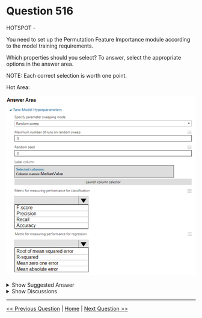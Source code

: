 # Question 516

HOTSPOT -

You need to set up the Permutation Feature Importance module according to the model training requirements.

Which properties should you select? To answer, select the appropriate options in the answer area.

NOTE: Each correct selection is worth one point.

Hot Area:

![Question Image](images/q516_q_0035900001.png)

<details>
  <summary>Show Suggested Answer</summary>

  <img src="images/q516_ans_0_0036000001.png" alt="Answer Image"><br>
<p>Box 1: Accuracy -</p>
<p>Scenario: You want to configure hyperparameters in the model learning process to speed the learning phase by using hyperparameters. In addition, this configuration should cancel the lowest performing runs at each evaluation interval, thereby directing effort and resources towards models that are more likely to be successful.</p>
<p>Box 2: R-Squared</p>

</details>

<details>
  <summary>Show Discussions</summary>

<blockquote><p><strong>Alexandra</strong> <code>(Wed 05 Jan 2022 12:39)</code> - <em>Upvotes: 18</em></p><p>because it is required to produce ROC curve, I think f-score is the correct answer for the classification task</p></blockquote>
<blockquote><p><strong>spaceykacey</strong> <code>(Fri 12 May 2023 07:49)</code> - <em>Upvotes: 1</em></p><p>yes but why R2 as measure of performance?</p></blockquote>
<blockquote><p><strong>hendrata</strong> <code>(Thu 09 Dec 2021 20:45)</code> - <em>Upvotes: 6</em></p><p>Why would we select Accuracy? This is a regression problem and not a classification problem, I would have thought we only need to select one of the answers in the regression box only.</p></blockquote>
<blockquote><p><strong>dev2dev</strong> <code>(Tue 20 Sep 2022 12:42)</code> - <em>Upvotes: 1</em></p><p>this is indeed classification. check option again</p></blockquote>
<blockquote><p><strong>phdykd</strong> <code>(Sun 25 Aug 2024 23:46)</code> - <em>Upvotes: 1</em></p><p>For the Permutation Feature Importance module, the following metrics should be selected for measuring performance:

Metric for measuring performance for classification:

A) F-Score
Metric for measuring performance for regression:

D) MAE or A) RMSE (depending on the specific requirements of the model training)</p></blockquote>
<blockquote><p><strong>JJason</strong> <code>(Tue 23 May 2023 08:34)</code> - <em>Upvotes: 3</em></p><p>why not RMSE?</p></blockquote>
<blockquote><p><strong>Abhinav_nasaiitkgp</strong> <code>(Thu 21 Jul 2022 20:09)</code> - <em>Upvotes: 4</em></p><p>Completely weird options as for classification we can use precision, recall and F score and Accuracy. Any option is not wrong.</p></blockquote>
<blockquote><p><strong>swatidorge</strong> <code>(Thu 12 May 2022 08:18)</code> - <em>Upvotes: 1</em></p><p>why not precision for classifications?</p></blockquote>
<blockquote><p><strong>geraldhermannerich</strong> <code>(Fri 04 Mar 2022 13:38)</code> - <em>Upvotes: 1</em></p><p>Isn&#x27;t MAE a continous metric, hence not applicable here?</p></blockquote>

</details>

---

[<< Previous Question](question_515.md) | [Home](/index.md) | [Next Question >>](question_517.md)
